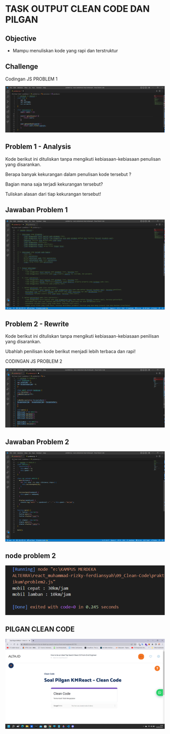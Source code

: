 # TASK OUTPUT CLEAN CODE DAN PILGAN

## Objective

- Mampu menuliskan kode yang rapi dan terstruktur

## Challenge

Codingan JS PROBLEM 1

![image](../screenshoots/prob1.png)

## Problem 1 - Analysis

Kode berikut ini dituliskan tanpa mengikuti kebiasaan-kebiasaan penulisan yang disarankan.

Berapa banyak kekurangan dalam penulisan kode tersebut ?

Bagian mana saja terjadi kekurangan tersebut?

Tuliskan alasan dari tiap kekurangan tersebut!

## Jawaban Problem 1

![image](../screenshoots/jwbprob1.png)

## Problem 2 - Rewrite

Kode berikut ini dituliskan tanpa mengikuti kebiasaan-kebiasaan penilisan yang disarankan.

Ubahlah penilisan kode berikut menjadi lebih terbaca dan rapi!

CODINGAN JS PROBLEM 2

![image](../screenshoots/prob2.png)

## Jawaban Problem 2

![image](../screenshoots/jwbprob2.png)

## node problem 2

![image](../screenshoots/node%20prob2.png)

## PILGAN CLEAN CODE

![image](../screenshoots/pilgan%20clean%20code.png)

